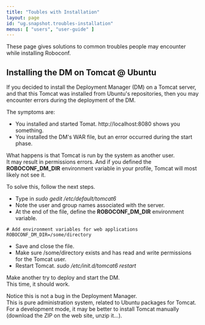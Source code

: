 ```yaml
---
title: "Toubles with Installation"
layout: page
id: "ug.snapshot.troubles-installation"
menus: [ "users", "user-guide" ]
---
```


These page gives solutions to common troubles people may encounter while installing Roboconf.  

## Installing the DM on Tomcat @ Ubuntu

If you decided to install the Deployment Manager (DM) on a Tomcat server, and
that this Tomcat was installed from Ubuntu's repositories, then you may encounter errors
during the deployment of the DM.

The symptoms are:

* You installed and started Tomat. http://localhost:8080 shows you something.
* You installed the DM's WAR file, but an error occurred during the start phase.

What happens is that Tomcat is run by the system as another user.  
It may result in permissions errors. And if you defined the **ROBOCONF_DM_DIR**
environment variable in your profile, Tomcat will most likely not see it.

To solve this, follow the next steps.

* Type in *sudo gedit /etc/default/tomcat6*
* Note the user and group names associated with the server.
* At the end of the file, define the **ROBOCONF_DM_DIR** environment variable.

``` properties
# Add environment variables for web applications
ROBOCONF_DM_DIR=/some/directory
```

<!-- -->
* Save and close the file.
* Make sure /some/directory exists and has read and write permissions for the Tomcat user.
* Restart Tomcat. *sudo /etc/init.d/tomcat6 restart*

Make another try to deploy and start the DM.  
This time, it should work.

Notice this is not a bug in the Deployment Manager.  
This is pure administration system, related to Ubuntu packages for Tomcat. For a development mode,
it may be better to install Tomcat manually (download the ZIP on the web site, unzip it...).